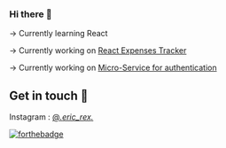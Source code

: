 ### Hi there 👋

-> Currently learning React

-> Currently working on [React Expenses Tracker](https://github.com/ericraymundrex/Expenses_Tracker)

-> Currently working on [Micro-Service for authentication](https://github.com/ericraymundrex/React_user_autentication_API)


## Get in touch 💭

Instagram : [@_._eric_rex_._](https://www.instagram.com/_._eric_rex_._/)


[![forthebadge](https://forthebadge.com/images/badges/contains-cat-gifs.svg)]()
